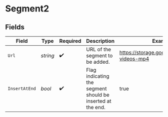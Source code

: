 # Segment2


## Fields

| Field                                                      | Type                                                       | Required                                                   | Description                                                | Example                                                    |
| ---------------------------------------------------------- | ---------------------------------------------------------- | ---------------------------------------------------------- | ---------------------------------------------------------- | ---------------------------------------------------------- |
| `Url`                                                      | *string*                                                   | :heavy_check_mark:                                         | URL of the segment to be added.                            | https://storage.googleapis.com/gtv-videos-mp4              |
| `InsertAtEnd`                                              | *bool*                                                     | :heavy_check_mark:                                         | Flag indicating the segment should be inserted at the end. | true                                                       |